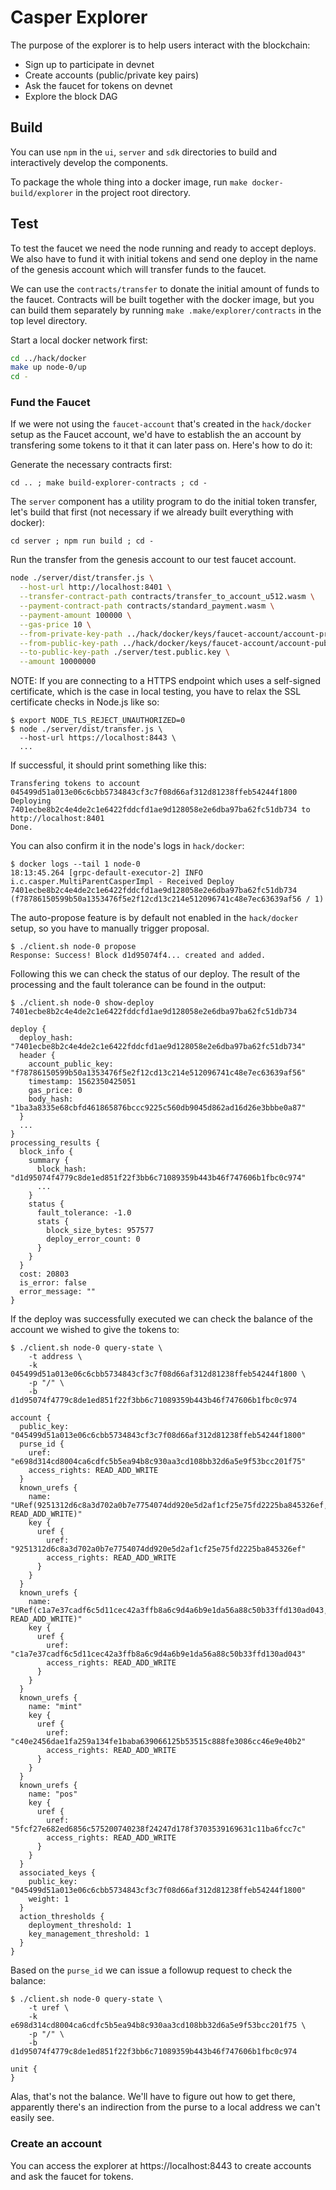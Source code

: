 # Casper Explorer

The purpose of the explorer is to help users interact with the blockchain:

- Sign up to participate in devnet
- Create accounts (public/private key pairs)
- Ask the faucet for tokens on devnet
- Explore the block DAG

## Build

You can use `npm` in the `ui`, `server` and `sdk` directories to build and interactively develop the components.

To package the whole thing into a docker image, run `make docker-build/explorer` in the project root directory.

## Test

To test the faucet we need the node running and ready to accept deploys.
We also have to fund it with initial tokens and send one deploy in the name of the genesis account which will transfer funds to the faucet.

We can use the `contracts/transfer` to donate the initial amount of funds to the faucet. Contracts will be built together with the docker image, but you can build them separately by running `make .make/explorer/contracts` in the top level directory.

Start a local docker network first:

```sh
cd ../hack/docker
make up node-0/up
cd -
```

### Fund the Faucet

If we were not using the `faucet-account` that's created in the `hack/docker` setup as the Faucet account,
we'd have to establish the an account by transfering some tokens to it that it can later pass on. Here's how to do it:

Generate the necessary contracts first:

```console
cd .. ; make build-explorer-contracts ; cd -
```

The `server` component has a utility program to do the initial token transfer, let's build that first (not necessary if we already built everything with docker):

```console
cd server ; npm run build ; cd -
```

Run the transfer from the genesis account to our test faucet account.

```sh
node ./server/dist/transfer.js \
  --host-url http://localhost:8401 \
  --transfer-contract-path contracts/transfer_to_account_u512.wasm \
  --payment-contract-path contracts/standard_payment.wasm \
  --payment-amount 100000 \
  --gas-price 10 \
  --from-private-key-path ../hack/docker/keys/faucet-account/account-private.pem \
  --from-public-key-path ../hack/docker/keys/faucet-account/account-public.pem \
  --to-public-key-path ./server/test.public.key \
  --amount 10000000
```

NOTE: If you are connecting to a HTTPS endpoint which uses a self-signed certificate, which is the case in local testing, you have to relax the SSL certificate checks in Node.js like so:

```console
$ export NODE_TLS_REJECT_UNAUTHORIZED=0
$ node ./server/dist/transfer.js \
  --host-url https://localhost:8443 \
  ...
```

If successful, it should print something like this:

```console
Transfering tokens to account 045499d51a013e06c6cbb5734843cf3c7f08d66af312d81238ffeb54244f1800
Deploying 7401ecbe8b2c4e4de2c1e6422fddcfd1ae9d128058e2e6dba97ba62fc51db734 to http://localhost:8401
Done.
```

You can also confirm it in the node's logs in `hack/docker`:

```console
$ docker logs --tail 1 node-0
18:13:45.264 [grpc-default-executor-2] INFO  i.c.casper.MultiParentCasperImpl - Received Deploy 7401ecbe8b2c4e4de2c1e6422fddcfd1ae9d128058e2e6dba97ba62fc51db734 (f78786150599b50a1353476f5e2f12cd13c214e512096741c48e7ec63639af56 / 1)
```

The auto-propose feature is by default not enabled in the `hack/docker` setup,
so you have to manually trigger proposal.

```console
$ ./client.sh node-0 propose
Response: Success! Block d1d95074f4... created and added.
```

Following this we can check the status of our deploy. The result of the processing and the fault tolerance can be found in the output:

```console
$ ./client.sh node-0 show-deploy 7401ecbe8b2c4e4de2c1e6422fddcfd1ae9d128058e2e6dba97ba62fc51db734

deploy {
  deploy_hash: "7401ecbe8b2c4e4de2c1e6422fddcfd1ae9d128058e2e6dba97ba62fc51db734"
  header {
    account_public_key: "f78786150599b50a1353476f5e2f12cd13c214e512096741c48e7ec63639af56"
    timestamp: 1562350425051
    gas_price: 0
    body_hash: "1ba3a8335e68cbfd461865876bccc9225c560db9045d862ad16d26e3bbbe0a87"
  }
  ...
}
processing_results {
  block_info {
    summary {
      block_hash: "d1d95074f4779c8de1ed851f22f3bb6c71089359b443b46f747606b1fbc0c974"
      ...
    }
    status {
      fault_tolerance: -1.0
      stats {
        block_size_bytes: 957577
        deploy_error_count: 0
      }
    }
  }
  cost: 20803
  is_error: false
  error_message: ""
}
```

If the deploy was successfully executed we can check the balance of the account we wished to give the tokens to:

```console
$ ./client.sh node-0 query-state \
    -t address \
    -k 045499d51a013e06c6cbb5734843cf3c7f08d66af312d81238ffeb54244f1800 \
    -p "/" \
    -b d1d95074f4779c8de1ed851f22f3bb6c71089359b443b46f747606b1fbc0c974

account {
  public_key: "045499d51a013e06c6cbb5734843cf3c7f08d66af312d81238ffeb54244f1800"
  purse_id {
    uref: "e698d314cd8004ca6cdfc5b5ea94b8c930aa3cd108bb32d6a5e9f53bcc201f75"
    access_rights: READ_ADD_WRITE
  }
  known_urefs {
    name: "URef(9251312d6c8a3d702a0b7e7754074dd920e5d2af1cf25e75fd2225ba845326ef, READ_ADD_WRITE)"
    key {
      uref {
        uref: "9251312d6c8a3d702a0b7e7754074dd920e5d2af1cf25e75fd2225ba845326ef"
        access_rights: READ_ADD_WRITE
      }
    }
  }
  known_urefs {
    name: "URef(c1a7e37cadf6c5d11cec42a3ffb8a6c9d4a6b9e1da56a88c50b33ffd130ad043, READ_ADD_WRITE)"
    key {
      uref {
        uref: "c1a7e37cadf6c5d11cec42a3ffb8a6c9d4a6b9e1da56a88c50b33ffd130ad043"
        access_rights: READ_ADD_WRITE
      }
    }
  }
  known_urefs {
    name: "mint"
    key {
      uref {
        uref: "c40e2456dae1fa259a134fe1baba639066125b53515c888fe3086cc46e9e40b2"
        access_rights: READ_ADD_WRITE
      }
    }
  }
  known_urefs {
    name: "pos"
    key {
      uref {
        uref: "5fcf27e682ed6856c575200740238f24247d178f3703539169631c11ba6fcc7c"
        access_rights: READ_ADD_WRITE
      }
    }
  }
  associated_keys {
    public_key: "045499d51a013e06c6cbb5734843cf3c7f08d66af312d81238ffeb54244f1800"
    weight: 1
  }
  action_thresholds {
    deployment_threshold: 1
    key_management_threshold: 1
  }
}
```

Based on the `purse_id` we can issue a followup request to check the balance:

```console
$ ./client.sh node-0 query-state \
    -t uref \
    -k e698d314cd8004ca6cdfc5b5ea94b8c930aa3cd108bb32d6a5e9f53bcc201f75 \
    -p "/" \
    -b d1d95074f4779c8de1ed851f22f3bb6c71089359b443b46f747606b1fbc0c974

unit {
}
```

Alas, that's not the balance. We'll have to figure out how to get there,
apparently there's an indirection from the purse to a local address we
can't easily see.

### Create an account

You can access the explorer at https://localhost:8443 to create accounts
and ask the faucet for tokens.
